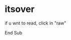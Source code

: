 # itsover

if u wnt to read, click in "raw"

<!---atropelei uma pessoa, 11:03:17
não durmo tem 2 noites
simplesmente não presto pra esse mundo
não tem porque eu ainda ficar
tá foda, sério
preciso escrever o que sinto mesmo sabendo que ninguém vai ler
isso ta me pesando muito
tive a chance de destruir uma familia
e se tivesse destruido
a minha também sentiria falta de algo
algo que não seria reposto
nunca vai ser reposto
ja me falta algo, que não se completa
por nada cara
n vai completar nunca mais
gravado em minha pele não completa
por pouco não faço a outra
o que foi feito com a minha
pelo mesmo simples erro
pressa
pressa
pressa
pressa
por que sempre a pressa me fode
a pressa me fudeu a 10 anos 
a pressa me fudeu ontem
a pressa inimiza o que pra mim é palpavel
a perfeição é paupável
e ela nao deixa
pressa
por que caralhos não me deixa alcançar o perfeito?
por que o perfeito não é alcançado?
sou capaz de alcançar o perfeito
o perfeito
podia ter sido eu
por que não eu?
o mais profundo eu
esse sim
esse eu é perfeito
e mesmo sendo
não mereço estar aqui--->

<!---##################################################################--->

<!---sub gestorben ()--->

<!---Dim eile As Single
Dim perfekt As Integer
Dim tod as Single--->

<!---eile = tod * (perfekt^-0,0000000001)
perfekt = mir * tod
tod = InsertBox("Was macht du?&Wie Gehts?&"Was macht du?")--->

<!---If tod>eile then
MsgBox("Ich brauche dich, Ich brauche deine kuss")
End If--->

End Sub

<!---##################################################################--->

<!---hoje meu tratamento começa
rezo para não alcançar a mania
se a mania se atinge
o meu eu perfeito se esvai
se não basta a tarja preta que coloco nos olhos
me volto à outra
tudo
tudo
tudo
tudo
pelo meu eu de volta--->

<!---aRl9fNjOL6wY1SRilVCCEosyJY3HRce9zX3EDaEn9GOFCcjHL8NF42VHhdE_9HPC8zlWgAChU_OLXZBlE5W361SA75m4YFM0MiHP8K-soagCn4b-YdqZ_nJzkld3sZz2DJNufudlpUR0EGXIDg-Oj8s9lQOl1ZRBYO9z1FByEPzdRDj8yoG5temHIeQOLTgRQXrkx8elhgoUyfPAKVVqEGoUebVQpcy-sPnZXLRwryE--->

